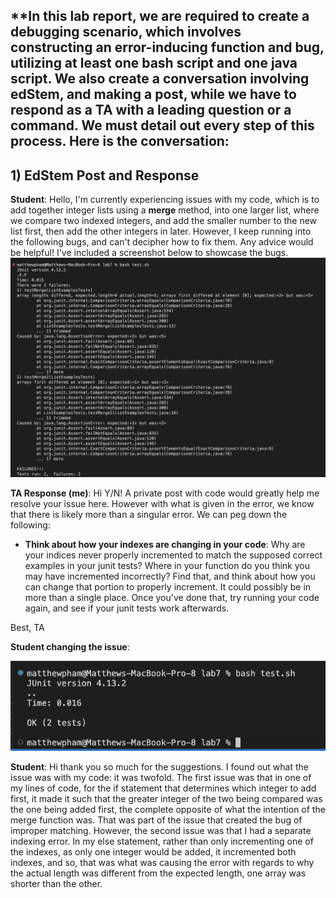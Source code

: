## **In this lab report, we are required to create a debugging scenario, which involves constructing an error-inducing function and bug, utilizing at least one bash script and one java script. We also create a conversation involving edStem, and making a post, while we have to respond as a TA with a leading question or a command. We must detail out every step of this process. Here is the conversation:

## **1) EdStem Post and Response**
**Student**:
Hello, I'm currently experiencing issues with my code, which is to add together integer lists using a **merge** method, into one larger list, where we compare two indexed integers, and add the smaller number to the new list first, then add the other integers in later. However, I keep running into the following bugs, and can't decipher how to fix them. Any advice would be helpful! I've included a screenshot below to showcase the bugs.
![image](ErrorInducingBugReport5.png)




**TA Response (me)**: Hi Y/N! A private post with code would greatly help me resolve your issue here. However with what is given in the error, we know that there is likely more than a singular error. We can peg down the following:
- **Think about how your indexes are changing in your code**: Why are your indices never properly incremented to match the supposed correct examples in your junit tests? Where in your function do you think you may have incremented incorrectly? Find that, and think about how you can change that portion to properly increment. It could possibly be in more than a single place.
Once you've done that, try running your code again, and see if your junit tests work afterwards.

Best, 
TA

**Student changing the issue**: 


![image](TerminalOutputAfterFixReport5.png)

**Student**:
Hi thank you so much for the suggestions. I found out what the issue was with my code: it was twofold. The first issue was that in one of my lines of code, for the if statement that determines which integer to add first, it made it such that the greater integer of the two being compared was the one being added first, the complete opposite of what the intention of the merge function was. That was part of the issue that created the bug of improper matching. However, the second issue was that I had a separate indexing error. In my else statement, rather than only incrementing one of the indexes, as only one integer would be added, it incremented both indexes, and so, that was what was causing the error with regards to why the actual length was different from the expected length, one array was shorter than the other. 


